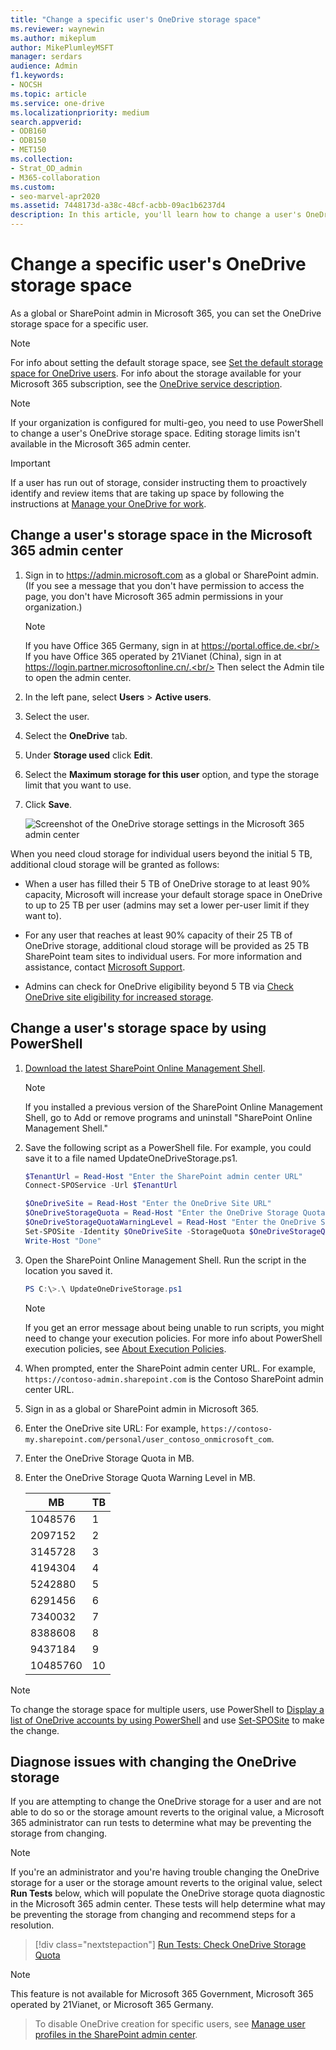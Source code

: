 ```yaml
---
title: "Change a specific user's OneDrive storage space"
ms.reviewer: waynewin
ms.author: mikeplum
author: MikePlumleyMSFT
manager: serdars
audience: Admin
f1.keywords:
- NOCSH
ms.topic: article
ms.service: one-drive
ms.localizationpriority: medium
search.appverid:
- ODB160
- ODB150
- MET150
ms.collection: 
- Strat_OD_admin
- M365-collaboration
ms.custom:
- seo-marvel-apr2020
ms.assetid: 7448173d-a38c-48cf-acbb-09ac1b6237d4
description: In this article, you'll learn how to change a user's OneDrive storage space.
---
```


# Change a specific user's OneDrive storage space

As a global or SharePoint admin in Microsoft 365, you can set the OneDrive storage space for a specific user. 
  
> [!NOTE]
> For info about setting the default storage space, see [Set the default storage space for OneDrive users](set-default-storage-space.md). For info about the storage available for your Microsoft 365 subscription, see the [OneDrive service description](/office365/servicedescriptions/onedrive-for-business-service-description).

> [!NOTE]
> If your organization is configured for multi-geo, you need to use PowerShell to change a user's OneDrive storage space. Editing storage limits isn't available in the Microsoft 365 admin center.  

>[!IMPORTANT]
> If a user has run out of storage, consider instructing them to proactively identify and review items that are taking up space by following the instructions at [Manage your OneDrive for work](https://support.microsoft.com/en-us/office/manage-your-onedrive-for-work-or-school-storage-31519161-059c-4764-b6f8-f5cd29f7fe68). 

## Change a user's storage space in the Microsoft 365 admin center

1. Sign in to https://admin.microsoft.com as a global or SharePoint admin. (If you see a message that you don't have permission to access the page, you don't have Microsoft 365 admin permissions in your organization.)
    
    > [!NOTE]
    > If you have Office 365 Germany, sign in at https://portal.office.de.<br/>
    > If you have Office 365 operated by 21Vianet (China), sign in at https://login.partner.microsoftonline.cn/.<br/>
    > Then select the Admin tile to open the admin center.
    
2. In the left pane, select **Users** \> **Active users**.

3. Select the user.

4. Select the **OneDrive** tab.

5. Under **Storage used** click **Edit**.

6. Select the **Maximum storage for this user** option, and type the storage limit that you want to use.

7. Click **Save**.
    
    ![Screenshot of the OneDrive storage settings in the Microsoft 365 admin center](media/edit-user-storage-limit.png)

When you need cloud storage for individual users beyond the initial 5 TB, additional cloud storage will be granted as follows:

- When a user has filled their 5 TB of OneDrive storage to at least 90% capacity, Microsoft will increase your default storage space in OneDrive to up to 25 TB per user (admins may set a lower per-user limit if they want to).

- For any user that reaches at least 90% capacity of their 25 TB of OneDrive storage, additional cloud storage will be provided as 25 TB SharePoint team sites to individual users.  For more information and assistance, contact [Microsoft Support](https://go.microsoft.com/fwlink/?linkid=869559). 

- Admins can check for OneDrive eligibility beyond 5 TB via [Check OneDrive site eligibility for increased storage](/sharepoint/troubleshoot/storage/check-storage-increase-eligibility). 
    
    
## Change a user's storage space by using PowerShell

1. [Download the latest SharePoint Online Management Shell](https://go.microsoft.com/fwlink/p/?LinkId=255251).

    > [!NOTE]
    > If you installed a previous version of the SharePoint Online Management Shell, go to Add or remove programs and uninstall "SharePoint Online Management Shell."

2. Save the following script as a PowerShell file. For example, you could save it to a file named UpdateOneDriveStorage.ps1.
    
    ```PowerShell
    $TenantUrl = Read-Host "Enter the SharePoint admin center URL" 
    Connect-SPOService -Url $TenantUrl 
 
    $OneDriveSite = Read-Host "Enter the OneDrive Site URL" 
    $OneDriveStorageQuota = Read-Host "Enter the OneDrive Storage Quota in MB" 
    $OneDriveStorageQuotaWarningLevel = Read-Host "Enter the OneDrive Storage Quota Warning Level in MB" 
    Set-SPOSite -Identity $OneDriveSite -StorageQuota $OneDriveStorageQuota -StorageQuotaWarningLevel $OneDriveStorageQuotaWarningLevel 
    Write-Host "Done" 
    ```

3. Open the SharePoint Online Management Shell. Run the script in the location you saved it.

    ```PowerShell
    PS C:\>.\ UpdateOneDriveStorage.ps1
    ```

    > [!NOTE]
    > If you get an error message about being unable to run scripts, you might need to change your execution policies. For more info about PowerShell execution policies, see [About Execution Policies](/powershell/module/microsoft.powershell.core/about/about_execution_policies?view=powershell-7.1&preserve-view=true).
    
4. When prompted, enter the SharePoint admin center URL. For example, `https://contoso-admin.sharepoint.com` is the Contoso SharePoint admin center URL.

5. Sign in as a global or SharePoint admin in Microsoft 365.

6. Enter the OneDrive site URL: For example, `https://contoso-my.sharepoint.com/personal/user_contoso_onmicrosoft_com`.

7. Enter the OneDrive Storage Quota in MB.

8. Enter the OneDrive Storage Quota Warning Level in MB.

   | MB  | TB |
   | ------------- | ------------- |
   | 1048576 | 1  |
   | 2097152 | 2  |
   | 3145728 | 3  |
   | 4194304 | 4 |
   | 5242880 | 5 |
   | 6291456 | 6 |
   | 7340032 | 7 |
   | 8388608 | 8 |
   | 9437184 | 9 |
   | 10485760 | 10 |


> [!NOTE]
> To change the storage space for multiple users, use PowerShell to [Display a list of OneDrive accounts by using PowerShell](list-onedrive-urls.md) and use [Set-SPOSite](/powershell/module/sharepoint-online/set-sposite?preserve-view=true&view=sharepoint-ps&preserve-view=true) to make the change.

## Diagnose issues with changing the OneDrive storage

If you are attempting to change the OneDrive storage for a user and are not able to do so or the storage amount reverts to the original value, a Microsoft 365 administrator can run tests to determine what may be preventing the storage from changing. 

> [!NOTE]
> If you're an administrator and you're having trouble changing the OneDrive storage for a user or the storage amount reverts to the original value, select **Run Tests** below, which will populate the OneDrive storage quota diagnostic in the Microsoft 365 admin center. These tests will help determine what may be preventing the storage from changing and recommend steps for a resolution. 
>> [!div class="nextstepaction"]
>> [Run Tests: Check OneDrive Storage Quota](https://aka.ms/PillarOneDriveQuota)

> [!NOTE]
> This feature is not available for Microsoft 365 Government, Microsoft 365 operated by 21Vianet, or Microsoft 365 Germany. 

> To disable OneDrive creation for specific users, see [Manage user profiles in the SharePoint admin center](/sharepoint/manage-user-profiles).

